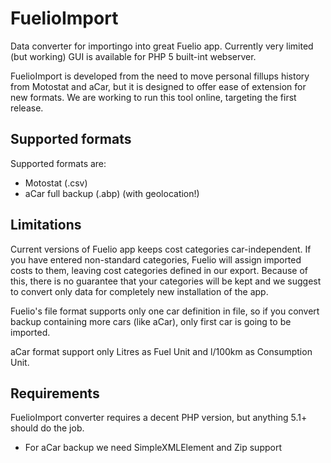 # FuelioImport
Data converter for importingo into great Fuelio app. Currently very limited (but working) GUI is available for PHP 5 built-int webserver.

FuelioImport is developed from the need to move personal fillups history from Motostat and aCar, but it is designed to offer ease of extension for new formats.
We are working to run this tool online, targeting the first release.

## Supported formats
Supported formats are:

 * Motostat (.csv)
 * aCar full backup (.abp) (with geolocation!)

## Limitations
Current versions of Fuelio app keeps cost categories car-independent. If you have entered non-standard categories, Fuelio will assign imported costs to them,
leaving cost categories defined in our export. Because of this, there is no guarantee that your categories will be kept and we suggest to convert only data
for completely new installation of the app.

Fuelio's file format supports only one car definition in file, so if you convert backup containing more cars (like aCar), only first car is going to be imported.

aCar format support only Litres as Fuel Unit and l/100km as Consumption Unit.

## Requirements
FuelioImport converter requires a decent PHP version, but anything 5.1+ should do the job.

 * For aCar backup we need SimpleXMLElement and Zip support